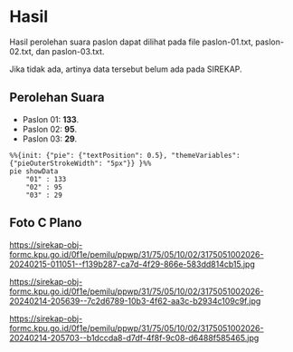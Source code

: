 # Hasil

Hasil perolehan suara paslon dapat dilihat pada file paslon-01.txt, paslon-02.txt, dan paslon-03.txt.

Jika tidak ada, artinya data tersebut belum ada pada SIREKAP.

## Perolehan Suara

 * Paslon 01: **133**.
 * Paslon 02: **95**.
 * Paslon 03: **29**.

```mermaid
%%{init: {"pie": {"textPosition": 0.5}, "themeVariables": {"pieOuterStrokeWidth": "5px"}} }%%
pie showData
    "01" : 133
    "02" : 95
    "03" : 29
```
## Foto C Plano

https://sirekap-obj-formc.kpu.go.id/0f1e/pemilu/ppwp/31/75/05/10/02/3175051002026-20240215-011051--f139b287-ca7d-4f29-866e-583dd814cb15.jpg

https://sirekap-obj-formc.kpu.go.id/0f1e/pemilu/ppwp/31/75/05/10/02/3175051002026-20240214-205639--7c2d6789-10b3-4f62-aa3c-b2934c109c9f.jpg

https://sirekap-obj-formc.kpu.go.id/0f1e/pemilu/ppwp/31/75/05/10/02/3175051002026-20240214-205703--b1dccda8-d7df-4f8f-9c08-d6488f585465.jpg
